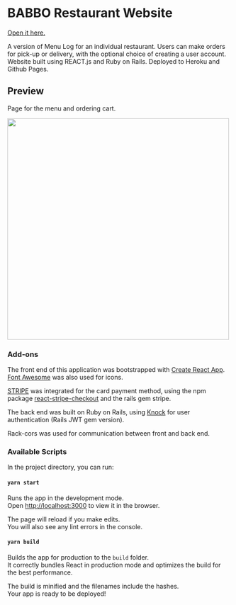 # BABBO Restaurant Website

[Open it here.](https://anapgsilva.github.io/restaurant_client/#/)

A version of Menu Log for an individual restaurant. Users can make orders for pick-up or delivery, with the optional choice of creating a user account. Website built using REACT.js and Ruby on Rails. Deployed to Heroku and Github Pages.

## Preview
Page for the menu and ordering cart.

<img src="https://anapgsilva.github.io/restaurant_client/babbo.png" width="500">


### Add-ons

The front end of this application was bootstrapped with [Create React App](https://github.com/facebook/create-react-app). [Font Awesome](https://fontawesome.com/) was also used for icons.

[STRIPE](https://stripe.com/docs/development) was integrated for the card payment method, using the npm package [react-stripe-checkout](https://www.npmjs.com/package/react-stripe-checkout) and the rails gem stripe.

The back end was built on Ruby on Rails, using [Knock](https://dev.to/amckean12/user-authentication-for-a-rails-api-and-a-react-client-part-1-server-side-3fej) for user authentication (Rails JWT gem version).

Rack-cors was used for communication between front and back end.


### Available Scripts

In the project directory, you can run:

#### `yarn start`

Runs the app in the development mode.<br />
Open [http://localhost:3000](http://localhost:3000) to view it in the browser.

The page will reload if you make edits.<br />
You will also see any lint errors in the console.


#### `yarn build`

Builds the app for production to the `build` folder.<br />
It correctly bundles React in production mode and optimizes the build for the best performance.

The build is minified and the filenames include the hashes.<br />
Your app is ready to be deployed!
